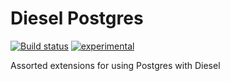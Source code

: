 # Diesel Postgres

[![Build status](https://github.com/jacob-pro/diesel-postgres/actions/workflows/rust.yml/badge.svg)](https://github.com/jacob-pro/diesel-postgres/actions)
[![experimental](http://badges.github.io/stability-badges/dist/experimental.svg)](http://github.com/badges/stability-badges)

Assorted extensions for using Postgres with Diesel
